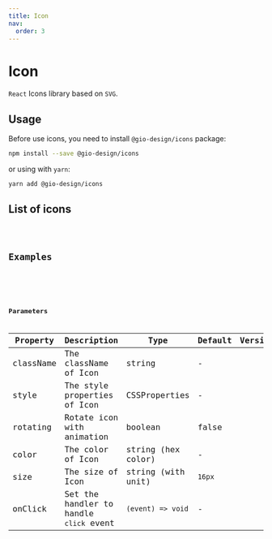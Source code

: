 ```yaml
---
title: Icon
nav:
  order: 3
---
```


# Icon

`React` Icons library based on `SVG`.

## Usage

Before use icons, you need to install `@gio-design/icons` package:

```bash
npm install --save @gio-design/icons
```

or using with `yarn`:

```bash
yarn add @gio-design/icons
```

## List of icons

<code src="./iconDemos/index.tsx" inline />

## Examples

<code src="./iconDemos/basic.tsx" title="Basic Usage" desc="Import some icon from `@gio-design/icons`. Set icon's color with `color`, rotate icon with `rotating`." />

<code src="./iconDemos/size.tsx" title="Size of Icon" desc="Set icon's size with `size`." />

## Parameters

| Property  | Description                             | Type               | Default | Version |
| --------- | --------------------------------------- | ------------------ | ------- | ------- |
| className | The className of Icon                   | string             | -       |         |
| style     | The style properties of Icon            | CSSProperties      | -       |         |
| rotating  | Rotate icon with animation              | boolean            | false   |         |
| color     | The color of Icon                       | string (hex color) | -       |         |
| size      | The size of Icon                        | string (with unit) | `16px`  |         |
| onClick   | Set the handler to handle `click` event | `(event) => void`  | -       |         |
